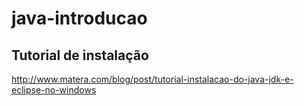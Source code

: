 # java-introducao

## Tutorial de instalação
http://www.matera.com/blog/post/tutorial-instalacao-do-java-jdk-e-eclipse-no-windows
